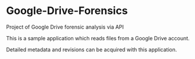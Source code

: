 # Google-Drive-Forensics
Project of Google Drive forensic analysis via API


This is a sample application which reads files from a Google Drive account.

Detailed metadata and revisions can be acquired with this application.
